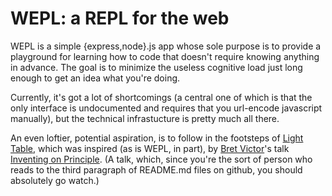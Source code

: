 
WEPL: a REPL for the web
========================

WEPL is a simple {express,node}.js app whose sole purpose is to provide a playground for learning how to code that doesn't require knowing anything in advance.  The goal is to minimize the useless cognitive load just long enough to get an idea what you're doing.

Currently, it's got a lot of shortcomings (a central one of which is that the only interface is undocumented and requires that you url-encode javascript manually), but the technical infrastucture is pretty much all there.

An even loftier, potential aspiration, is to follow in the footsteps of [Light Table](http://app.kodowa.com/playground), which was inspired (as is WEPL, in part), by [Bret Victor](http://worrydream.com/)'s talk [Inventing on Principle](http://vimeo.com/36579366).  (A talk, which, since you're the sort of person who reads to the third paragraph of README.md files on github, you should absolutely go watch.)